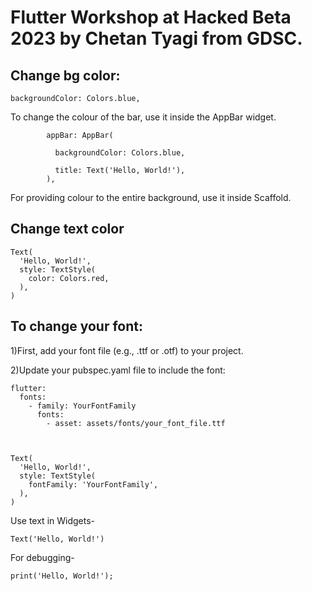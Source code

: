 # Flutter Workshop at Hacked Beta 2023 by Chetan Tyagi from GDSC.


## Change bg color:

`
backgroundColor: Colors.blue,
`

To change the colour of the bar, use it inside the AppBar widget.


```
        appBar: AppBar(
        
          backgroundColor: Colors.blue,
          
          title: Text('Hello, World!'),
        ),
 ```
 
For providing colour to the entire background, use it inside Scaffold.

## Change text color
```
Text(
  'Hello, World!',
  style: TextStyle(
    color: Colors.red, 
  ),
)
```

## To change your font:


1)First, add your font file (e.g., .ttf or .otf) to your project.

2)Update your pubspec.yaml file to include the font:

```
flutter:
  fonts:
    - family: YourFontFamily
      fonts:
        - asset: assets/fonts/your_font_file.ttf
        
```
```

Text(
  'Hello, World!',
  style: TextStyle(
    fontFamily: 'YourFontFamily',
  ),
)

```

Use text in Widgets-

```
Text('Hello, World!')
```

For debugging-

```
print('Hello, World!');
```
